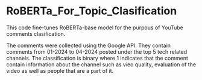 # RoBERTa_For_Topic_Clasification

This code fine-tunes RoBERTa-base model for the purpous of YouTube comments clasification.

The comments were collected using the Google API.
They contain comments from 01-2024 to 04-2024 posted under the top 5 tech related channels.
The classification is binary where 1 indicates that the comment contain information about the channel such as vieo quality, 
evaluation of the video as well as people that are a part of it. 
